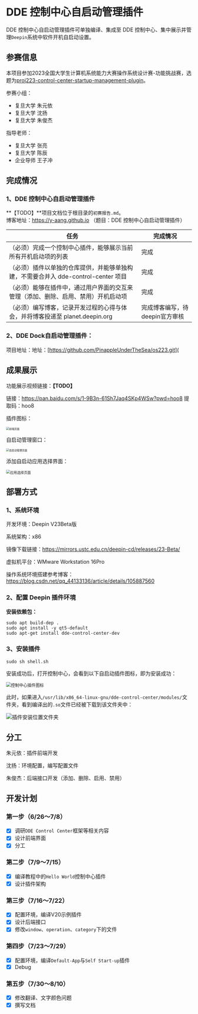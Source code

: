 # DDE 控制中心自启动管理插件

DDE 控制中心自启动管理插件可单独编译、集成至 DDE 控制中心、集中展示并管理`Deepin`系统中软件开机自启动设置。

## 参赛信息

本项目参加2023全国大学生计算机系统能力大赛操作系统设计赛-功能挑战赛，选题为[proj223-control-center-startup-management-plugin](https://github.com/oscomp/proj223-control-center-startup-management-plugin)。

参赛小组：

- 复旦大学 朱元依
- 复旦大学 沈扬
- 复旦大学 朱俊杰

指导老师：

- 复旦大学 张亮
- 复旦大学 陈辰
- 企业导师 王子冲

## 完成情况

### 1、DDE 控制中心自启动管理插件

**【TODO】**项目文档位于根目录的`初赛报告.md`。\
博客地址：https://y-aang.github.io （题目：DDE 控制中心自启动管理插件）

| 任务                                                         | 完成情况                       |
| ------------------------------------------------------------ | ------------------------------ |
| （必须）完成一个控制中心插件，能够展示当前所有开机启动项的列表 | 完成                           |
| （必须）插件以单独的仓库提供，并能够单独构建，不需要合并入 dde-control-center 项目 | 完成                           |
| （必须）能够在插件中，通过用户界面的交互来管理（添加、删除、启用、禁用）开机启动项 | 完成                           |
| （必须）编写博客，记录开发过程的心得与体会，并将博客投递至 planet.deepin.org | 完成博客编写，待deepin官方审核 |

### 2、DDE Dock自启动管理插件：

项目地址：地址：[https://github.com/PinappleUnderTheSea/os223.git](

## 成果展示

功能展示视频链接：**【TODO】**

链接：https://pan.baidu.com/s/1-9B3n-61Sh7Jaq4SKp4WSw?pwd=hoo8 
提取码：hoo8 

插件图标：

<img src="./images/前端页面.jpg" alt="前端页面" style="zoom:50%;" />

自启动管理窗口：

<img src="./images/自启动管理页面.jpg" alt="自启动管理页面" style="zoom:50%;" />

添加自启动应用选择界面：

<img src="./images/应用选择页面.jpg" alt="应用选择页面" style="zoom:67%;" />

## 部署方式

### 1、系统环境

开发环境：Deepin V23Beta版

系统架构：x86

镜像下载链接：https://mirrors.ustc.edu.cn/deepin-cd/releases/23-Beta/

虚拟机平台：WMware Workstation 16Pro

操作系统环境搭建参考博客：https://blog.csdn.net/qq_44133136/article/details/105887560

### 2、配置 Deepin 插件环境

**安装依赖包：**

```shell
sudo apt build-dep .
sudo apt install -y qt5-default
sudo apt-get install dde-control-center-dev
```

### 3、安装插件

```shell
sudo sh shell.sh
```

安装成功后，打开控制中心，会看到以下自启动插件图标，即为安装成功：

<img src="./images/控制中心插件图标.jpg" alt="控制中心插件图标" style="zoom:80%;" />

此时，如果进入`/usr/lib/x86_64-linux-gnu/dde-control-center/modules/`文件夹，看到编译出的`.so`文件已经被下载到该文件夹中：

![插件安装位置文件夹](./images/插件安装位置文件夹.jpg)

## 分工

朱元依：插件前端开发

沈扬：环境配置，编写配置文件

朱俊杰：后端接口开发（添加、删除、启用、禁用）

## 开发计划

### 第一步（6/26～7/8）

- [x] 调研`DDE Control Center`框架等相关内容
- [x] 设计前端界面
- [x] 分工

### 第二步（7/9～7/15）

- [x] 编译教程中的`Hello World`控制中心插件
- [x] 设计插件架构

### 第三步（7/16～7/22）

- [x] 配置环境，编译V20示例插件
- [x] 设计后端接口
- [x] 修改`window`、`operation`、`category`下的文件

### 第四步（7/23～7/29）

- [x] 配置环境，编译`Default-App`与`Self Start-up`插件
- [x] Debug

### 第五步（7/30～8/10）

- [x] 修改翻译、文字颜色问题
- [x] 撰写文档